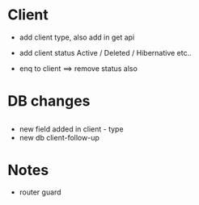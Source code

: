 # Client
- add client type, also add in get api
- add client status Active / Deleted / Hibernative etc..

- enq to client ==>  remove status also


# DB changes
## 
- new field added in client - type
- new db client-follow-up

# Notes
- router guard